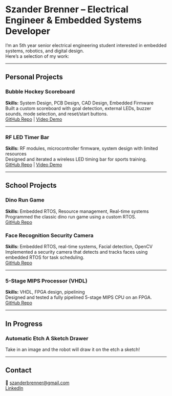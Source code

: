 # Szander Brenner – Electrical Engineer & Embedded Systems Developer

I’m an 5th year senior electrical engineering student interested in embedded systems, robotics, and digital design.  
Here’s a selection of my work:

---

## Personal Projects

### Bubble Hockey Scoreboard
**Skills:** System Design, PCB Design, CAD Design, Embedded Firmware  
Built a custom scoreboard with goal detection, external LEDs, buzzer sounds, mode selection, and reset/start buttons.  
[GitHub Repo](https://github.com/SzanderB/BubbleHockeyScoreboard) | [Video Demo](https://youtu.be/nwzQTY0Y3hk)

---

### RF LED Timer Bar
**Skills:** RF modules, microcontroller firmware, system design with limited resources  
Designed and iterated a wireless LED timing bar for sports training.  
[GitHub Repo](https://github.com/SzanderB/RF-LED-Timer) | [Video Demo](https://youtube.com/shorts/uT_QXEIdz4I)

---

## School Projects

### Dino Run Game
**Skills:** Embedded RTOS, Resource management, Real-time systems  
Programmed the classic dino run game using a custom RTOS.  
[GitHub Repo](https://github.com/SzanderB/DinoRun)

### Face Recognition Security Camera
**Skills:** Embedded RTOS, real-time systems, Facial detection, OpenCV  
Implemented a security camera that detects and tracks faces using embedded RTOS for task scheduling.  
[GitHub Repo](https://github.com/SzanderB/FaceTracker)

---

### 5-Stage MIPS Processor (VHDL)
**Skills:** VHDL, FPGA design, pipelining  
Designed and tested a fully pipelined 5-stage MIPS CPU on an FPGA.  
[GitHub Repo](https://github.com/yourusername/mips-vhdl)

---

## In Progress

### Automatic Etch A Sketch Drawer  
Take in an image and the robot will draw it on the etch a sketch!

---

## Contact
📧 szanderbrenner@gmail.com  
[LinkedIn](https://www.linkedin.com/in/szander-brenner/)
